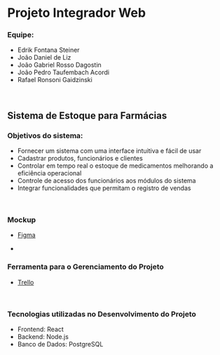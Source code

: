 # Projeto Integrador Web

### Equipe:
- Edrik Fontana Steiner
- João Daniel de Liz
- João Gabriel Rosso Dagostin
- João Pedro Taufembach Acordi
- Rafael Ronsoni Gaidzinski

<br>
  
## Sistema de Estoque para Farmácias

### Objetivos do sistema:
- Fornecer um sistema com uma interface intuitiva e fácil de usar <br>
- Cadastrar produtos, funcionários e clientes <br>
- Controlar em tempo real o estoque de medicamentos melhorando a eficiência operacional <br>
- Controle de acesso dos funcionários aos módulos do sistema <br>
- Integrar funcionalidades que permitam o registro de vendas

<br>

### Mockup 
- [Figma](https://www.figma.com/design/ReeelkRsRgmTHFNUQaWGjs/Untitled?node-id=0-1&t=H2iFsoy8EckTBAQ4-1)

- <br>

### Ferramenta para o Gerenciamento do Projeto
- [Trello](https://trello.com/b/KBp3WvpU/Projeto%20Integrador%20Web)

<br>

###  Tecnologias utilizadas no Desenvolvimento do Projeto
- Frontend: React
- Backend: Node.js
- Banco de Dados: PostgreSQL
